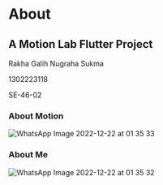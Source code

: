 # About

## A Motion Lab Flutter Project

Rakha Galih Nugraha Sukma

1302223118

SE-46-02

### About Motion
![WhatsApp Image 2022-12-22 at 01 35 33](https://user-images.githubusercontent.com/54633534/208979353-1c5b46db-fafe-4cd7-a02c-3571039b5c85.jpeg)
### About Me
![WhatsApp Image 2022-12-22 at 01 35 32](https://user-images.githubusercontent.com/54633534/208979471-8ee4daef-4e5e-4c88-ba23-c51592efd5c3.jpeg)
